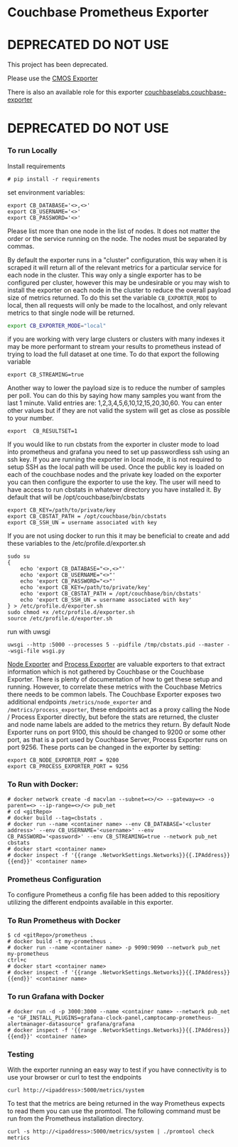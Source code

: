 # Couchbase Prometheus Exporter

# **DEPRECATED** DO NOT USE 

This project has been deprecated.  

Please use the [CMOS Exporter](https://github.com/couchbaselabs/cmos-prometheus-exporter)

There is also an available role for this exporter [couchbaselabs.couchbase-exporter](https://github.com/couchbaselabs/ansible-couchbase-exporter)

# **DEPRECATED** DO NOT USE 



### To run Locally

Install requirements<br />

```
# pip install -r requirements
```

set environment variables:<br/>

```
export CB_DATABASE='<>,<>'
export CB_USERNAME='<>'
export CB_PASSWORD='<>'
```

Please list more than one node in the list of nodes. It does not matter the order or the service running on the node. The nodes must be separated by commas.

By default the exporter runs in a "cluster" configuration, this way when it is scraped it will return all of the relevant metrics for a particular service for each node in the cluster.  This way only a single exporter has to be configured per cluster, however this may be undesirable or you may wish to install the exporter on each node in the cluster to reduce the overall payload size of metrics returned.  To do this set the variable `CB_EXPORTER_MODE` to local, then all requests will only be made to the localhost, and only relevant metrics to that single node will be returned.

```bash
export CB_EXPORTER_MODE="local"
```

if you are working with very large clusters or clusters with many indexes it may be more performant to stream your results to prometheus instead of trying to load the full dataset at one time. To do that export the following variable</br>

```
export CB_STREAMING=true
```

Another way to lower the payload size is to reduce the number of samples per poll. You can do this by saying how many samples you want from the last 1 minute. Valid entries are: 1,2,3,4,5,6,10,12,15,20,30,60. You can enter other values but if they are not valid the system will get as close as possible to your number.
```
export  CB_RESULTSET=1
```

If you would like to run cbstats from the exporter in cluster mode to load into prometheus and grafana you need to set up passwordless ssh using an ssh key. If you are running the exporter in local mode, it is not required to setup SSH as the local path will be used. Once the public key is loaded on each of the couchbase nodes and the private key loaded on the exporter you can then configure the exporter to use the key. The user will need to have access to run cbstats in whatever directory you have installed it. By default that will be /opt/couchbase/bin/cbstats

```
export CB_KEY=/path/to/private/key
export CB_CBSTAT_PATH = /opt/couchbase/bin/cbstats
export CB_SSH_UN = username associated with key
```

If you are not using docker to run this it may be beneficial to create and add these variables to the /etc/profile.d/exporter.sh
```
sudo su
{
    echo 'export CB_DATABASE="<>,<>"'
    echo 'export CB_USERNAME="<>"'
    echo 'export CB_PASSWORD="<>"'
    echo 'export CB_KEY=/path/to/private/key'
    echo 'export CB_CBSTAT_PATH = /opt/couchbase/bin/cbstats'
    echo 'export CB_SSH_UN = username associated with key'
} > /etc/profile.d/exporter.sh
sudo chmod +x /etc/profile.d/exporter.sh
source /etc/profile.d/exporter.sh
```

run with uwsgi<br/>
```
uwsgi --http :5000 --processes 5 --pidfile /tmp/cbstats.pid --master --wsgi-file wsgi.py
```

[Node Exporter](https://prometheus.io/docs/guides/node-exporter/) and [Process Exporter](https://github.com/ncabatoff/process-exporter) are valuable exporters to that extract information which is not gathered by Couchbase or the Couchbase Exporter.  There is plenty of documentation of how to get these setup and running.  However, to correlate these metrics with the Couchbase Metrics there needs to be common labels.  The Couchbase Exporter exposes two additional endpoints `/metrics/node_exporter` and `/metrics/process_exporter`, these endpoints act as a proxy calling the Node / Process Exporter directly, but before the stats are returned, the cluster and node name labels are added to the metrics they return.   By default Node Exporter runs on port 9100, this should be changed to 9200 or some other port, as that is a port used by Couchbase Server, Process Exporter runs on port 9256.  These ports can be changed in the exporter by setting: 

```
export CB_NODE_EXPORTER_PORT = 9200
export CB_PROCESS_EXPORTER_PORT = 9256
```

### To Run with Docker:

```
# docker network create -d macvlan --subnet=<>/<> --gateway=<> -o parent=<> --ip-range=<>/<> pub_net
# cd <gitRepo>
# docker build --tag=cbstats .
# docker run --name <container name> --env CB_DATABASE='<cluster address>' --env CB_USERNAME='<username>' --env CB_PASSWORD='<password>' --env CB_STREAMING=true --network pub_net cbstats
# docker start <container name>
# docker inspect -f '{{range .NetworkSettings.Networks}}{{.IPAddress}}{{end}}' <container name>
```

### Prometheus Configuration
To configure Prometheus a config file has been added to this repositiory utilizing the different endpoints available in this exporter.

### To Run Prometheus with Docker
```
$ cd <gitRepo>/prometheus .
# docker build -t my-prometheus .
# docker run --name <container name> -p 9090:9090 --network pub_net my-prometheus
ctrl+c
# docker start <container name>
# docker inspect -f '{{range .NetworkSettings.Networks}}{{.IPAddress}}{{end}}' <container name>
```

### To run Grafana with Docker
```
# docker run -d -p 3000:3000 --name <container name> --network pub_net -e "GF_INSTALL_PLUGINS=grafana-clock-panel,camptocamp-prometheus-alertmanager-datasource" grafana/grafana
# docker inspect -f '{{range .NetworkSettings.Networks}}{{.IPAddress}}{{end}}' <container name>
```

### Testing
With the exporter running an easy way to test if you have connectivity is to use your browser or curl to test the endpoints<br />

```curl http://<ipaddress>:5000/metrics/system```

To test that the metrics are being returned in the way Prometheus expects to read them you can use the promtool. The following command must be run from the Prometheus installation directory.<br />

```curl -s http://<ipaddress>:5000/metrics/system | ./promtool check metrics```
